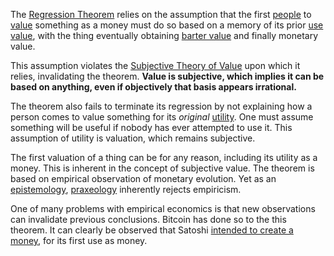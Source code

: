 The [Regression Theorem](https://wiki.mises.org/wiki/Regression_theorem) relies on the assumption that the first [people](Glossary#person) to [value](Glossary#value) something as a money must do so based on a memory of its prior [use value](https://en.m.wikipedia.org/wiki/Use_value), with the thing eventually obtaining [barter value](https://en.m.wikipedia.org/wiki/Barter) and finally monetary value.

This assumption violates the [Subjective Theory of Value](https://en.m.wikipedia.org/wiki/Subjective_theory_of_value) upon which it relies, invalidating the theorem. **Value is subjective, which implies it can be based on anything, even if objectively that basis appears irrational.**

The theorem also fails to terminate its regression by not explaining how a person comes to value something for its *original* [utility](Glossary#utility). One must assume something will be useful if nobody has ever attempted to use it. This assumption of utility is valuation, which remains subjective.

The first valuation of a thing can be for any reason, including its utility as a money. This is inherent in the concept of subjective value. The theorem is based on empirical observation of monetary evolution. Yet as an [epistemology](https://en.m.wikipedia.org/wiki/Epistemology), [praxeology](https://en.wikipedia.org/wiki/Praxeology) inherently rejects empiricism.

One of many problems with empirical economics is that new observations can invalidate previous conclusions. Bitcoin has done so to the this theorem. It can clearly be observed that Satoshi [intended to create a money](https://bitcoin.org/bitcoin.pdf), for its first use as money.